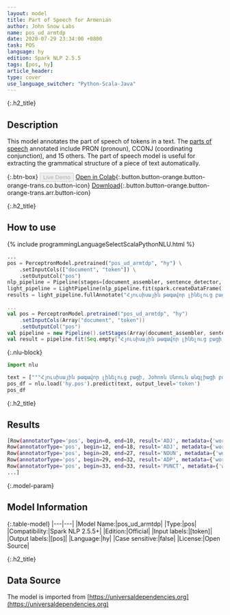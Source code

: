 ```yaml
---
layout: model
title: Part of Speech for Armenian
author: John Snow Labs
name: pos_ud_armtdp
date: 2020-07-29 23:34:00 +0800
task: POS
language: hy
edition: Spark NLP 2.5.5
tags: [pos, hy]
article_header:
type: cover
use_language_switcher: "Python-Scala-Java"
---
```


{:.h2_title}
## Description
This model annotates the part of speech of tokens in a text. The [parts of speech](https://universaldependencies.org/u/pos/) annotated include PRON (pronoun), CCONJ (coordinating conjunction), and 15 others. The part of speech model is useful for extracting the grammatical structure of a piece of text automatically.

{:.btn-box}
<button class="button button-orange" disabled>Live Demo</button>
[Open in Colab](https://colab.research.google.com/github/JohnSnowLabs/spark-nlp-workshop/blob/2da56c087da53a2fac1d51774d49939e05418e57/tutorials/Certification_Trainings/Public/6.Playground_DataFrames.ipynb){:.button.button-orange.button-orange-trans.co.button-icon}
[Download](https://s3.amazonaws.com/auxdata.johnsnowlabs.com/public/models/pos_ud_armtdp_hy_2.5.5_2.4_1596053517801.zip){:.button.button-orange.button-orange-trans.arr.button-icon}

{:.h2_title}
## How to use 

<div class="tabs-box" markdown="1">

{% include programmingLanguageSelectScalaPythonNLU.html %}

```python
...
pos = PerceptronModel.pretrained("pos_ud_armtdp", "hy") \
    .setInputCols(["document", "token"]) \
    .setOutputCol("pos")
nlp_pipeline = Pipeline(stages=[document_assembler, sentence_detector, tokenizer, pos])
light_pipeline = LightPipeline(nlp_pipeline.fit(spark.createDataFrame([['']]).toDF("text")))
results = light_pipeline.fullAnnotate("Հյուսիսային թագավոր լինելուց բացի, Johnոն Սնոուն անգլիացի բժիշկ է և անզգայացման և բժշկական հիգիենայի զարգացման առաջատար:")
```

```scala
...
val pos = PerceptronModel.pretrained("pos_ud_armtdp", "hy")
    .setInputCols(Array("document", "token"))
    .setOutputCol("pos")
val pipeline = new Pipeline().setStages(Array(document_assembler, sentence_detector, tokenizer, pos))
val result = pipeline.fit(Seq.empty["Հյուսիսային թագավոր լինելուց բացի, Johnոն Սնոուն անգլիացի բժիշկ է և անզգայացման և բժշկական հիգիենայի զարգացման առաջատար:"].toDS.toDF("text")).transform(data)
```

{:.nlu-block}
```python
import nlu

text = ["""Հյուսիսային թագավոր լինելուց բացի, Johnոն Սնոուն անգլիացի բժիշկ է և անզգայացման և բժշկական հիգիենայի զարգացման առաջատար:"""]
pos_df = nlu.load('hy.pos').predict(text, output_level='token')
pos_df
```

</div>

{:.h2_title}
## Results

```bash
[Row(annotatorType='pos', begin=0, end=10, result='ADJ', metadata={'word': 'Հյուսիսային'}),
Row(annotatorType='pos', begin=12, end=18, result='ADJ', metadata={'word': 'թագավոր'}),
Row(annotatorType='pos', begin=20, end=27, result='NOUN', metadata={'word': 'լինելուց'}),
Row(annotatorType='pos', begin=29, end=32, result='ADP', metadata={'word': 'բացի'}),
Row(annotatorType='pos', begin=33, end=33, result='PUNCT', metadata={'word': ','}),
...]
```

{:.model-param}
## Model Information

{:.table-model}
|---|---|
|Model Name:|pos_ud_armtdp|
|Type:|pos|
|Compatibility:|Spark NLP 2.5.5+|
|Edition:|Official|
|Input labels:|[token]|
|Output labels:|[pos]|
|Language:|hy|
|Case sensitive:|false|
|License:|Open Source|

{:.h2_title}
## Data Source
The model is imported from [https://universaldependencies.org](https://universaldependencies.org)